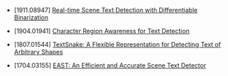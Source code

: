 - [1911.08947] [Real-time Scene Text Detection with Differentiable Binarization](https://arxiv.org/abs/1911.08947)

- [1904.01941] [Character Region Awareness for Text Detection](https://arxiv.org/abs/1904.01941)

- [1807.01544] [TextSnake: A Flexible Representation for
Detecting Text of Arbitrary Shapes](https://arxiv.org/abs/1807.01544)

- [1704.03155] [EAST: An Efficient and Accurate Scene Text Detector](https://arxiv.org/abs/1704.03155)
